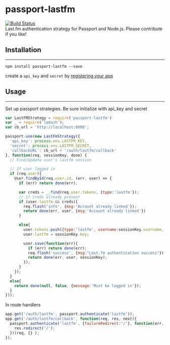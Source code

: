 # passport-lastfm
[![Build Status](https://travis-ci.org/kizzlebot/passport-lastfm.svg?branch=master)](https://travis-ci.org/kizzlebot/passport-lastfm)  
Last.fm authentication strategy for Passport and Node.js.  Please contribute if you like!





## Installation
---------
`npm install passport-lastfm --save`

create a `api_key` and `secret` by [registering your app](http://www.last.fm/api/account/create)



## Usage
-----------

Set up passport strategies.  Be sure initialize with api_key and secret

```javascript
var LastFMStrategy = require('passport-lastfm')
var _ = require('lodash');
var cb_url = 'http://localhost:8000';

passport.use(new LastFmStrategy({
  'api_key': process.env.LASTFM_KEY,
  'secret': process.env.LASTFM_SECRET,
  'callbackURL': cb_url + '/auth/lastfm/callback'
}, function(req, sessionKey, done) {
  // Find/Update user's lastfm session

  // If user logged in
  if (req.user){
    User.findById(req.user.id, (err, user) => {
      if (err) return done(err);

      var creds = _.find(req.user.tokens, {type:'lastfm'});
      // if creds already present
      if (user.lastfm && creds){
        req.flash('info', {msg:'Account already linked'});
        return done(err, user, {msg:'Account already linked'})
      }

      else{
        user.tokens.push({type:'lastfm', username:sessionKey.username, key:sessionKey.key });
        user.lastfm = sessionKey.key;

        user.save(function(err){
          if (err) return done(err);
          req.flash('success', {msg:"Last.fm authentication success"});
          return done(err, user, sessionKey);
        });
      }
    });
  }
  else{
    return done(null, false, {message:'Must be logged in'});
  }
}));

```



In route handlers
```javascript
app.get('/auth/lastfm', passport.authenticate('lastfm'));
app.get('/auth/lastfm/callback', function(req, res, next){
  passport.authenticate('lastfm', {failureRedirect:'/'}, function(err, user, sesh){
    res.redirect('/');
  })(req, {} );
});

```




